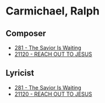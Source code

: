 # Carmichael, Ralph

## Composer

- [281 - The Savior Is Waiting](/hymns/281.md)
- [21120 - REACH OUT TO JESUS](/hymns/21120.md)

## Lyricist

- [281 - The Savior Is Waiting](/hymns/281.md)
- [21120 - REACH OUT TO JESUS](/hymns/21120.md)

